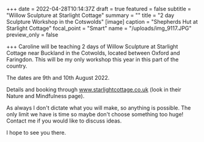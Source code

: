 +++
date = 2022-04-28T10:14:37Z
draft = true
featured = false
subtitle = "Willow Sculpture at Starlight Cottage"
summary = ""
title = "2 day Sculpture Workshop in the Cotswolds"
[image]
caption = "Shepherds Hut at Starlight Cottage"
focal_point = "Smart"
name = "/uploads/img_9117.JPG"
preview_only = false

+++
Caroline will be teaching 2 days of Willow Sculpture at Starlight Cottage near Buckland in the Cotwolds, located between Oxford and Faringdon. This will be my only workshop this year in this part of the country.

The dates are 9th and 10th August 2022.

Details and booking through www.starlightcottage.co.uk (look in their Nature and Mindfulness page).

As always I don't dictate what you will make, so anything is possible. The only limit we have is time so maybe don't choose something too huge! Contact me if you would like to discuss ideas.

I hope to see you there.
